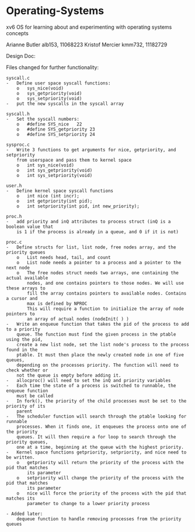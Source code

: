 # Operating-Systems
xv6 OS for learning about and experimenting with operating systems concepts


Arianne Butler
alb153, 11068223
Kristof Mercier
kmm732, 11182729

Design Doc:

Files changed for further functionality:
	
	
	syscall.c
	-	Define user space syscall functions:
		o	sys_nice(void)
		o	sys_getpriority(void)
		o	sys_setpriority(void)
	-	put the new syscalls in the syscall array
	
	syscall.h
	-	Set the syscall numbers:
		o	#define SYS_nice   22
		o	#define SYS_getpriority 23
		o	#define SYS_setpriority 24
	
	sysproc.c
	-	Write 3 functions to get arguments for nice, getpriority, and setpriority 
		from userspace and pass them to kernel space
		o	int sys_nice(void)
		o	int sys_getpriority(void)
		o	int sys_setpriority(void)
	
	user.h 
	-	Define kernel space syscall functions
		o	int nice (int incr);
		o	int getpriority(int pid);
		o	int setpriority(int pid, int new_priority);
	
	proc.h
	-	add priority and inQ attributes to process struct (inQ is a boolean value that 
		is 1 if the process is already in a queue, and 0 if it is not)

	proc.c
	-	Define structs for list, list node, free nodes array, and the priority queues
		o	List needs head, tail, and count
		o	List node needs a pointer to a process and a pointer to the next node
		o	The free nodes struct needs two arrays, one containing the actual available 
			nodes, and one contains pointers to those nodes. We will use these arrays to
			fill the array contains pointers to available nodes. Contains a cursor and 
			max is defined by NPROC
			This will require a function to initialize the array of node pointers to 
			an array of actual nodes (nodeInit( ) )
	-	Write an enqueue function that takes the pid of the process to add to a priority
		queue. The function must find the given process in the ptable using the pid, 
		create a new list node, set the list node's process to the process found in the 
		ptable. It must then place the newly created node in one of five queues, 
		depending on the processes priority. The function will need to check whether or
		not the queue is empty before adding it. 
	-	allocproc() will need to set the inQ and priority variables
	-	Each time the state of a process is switched to runnable, the enqueue function 
		must be called
	-	In fork(), the priority of the child processes must be set to the priority of its 
		parent 
	-	The scheduler function will search through the ptable looking for runnable 
		processes. When it finds one, it enqueues the process onto one of the priority 
		queues. It will then require a for loop to search through the priority queues, 
		one at a time, beginning at the queue with the highest priority. 
	-	Kernel space functions getpriority, setpriority, and nice need to be written. 
		o	getpriority will return the priority of the process with the pid that matches
			its parameter
		o	setpriority will change the priority of the process with the pid that matches
			its parameter
		o	nice will force the priority of the process with the pid that matches its 
			parameter to change to a lower priority process 
			
	- Added later:
		dequeue function to handle removing processes from the priority queues

